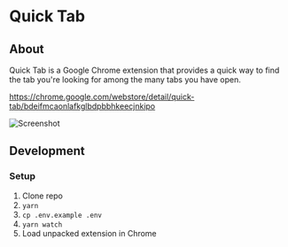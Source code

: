 # Quick Tab

## About
Quick Tab is a Google Chrome extension that provides a quick way to find the tab you're looking for among the many tabs you have open.

https://chrome.google.com/webstore/detail/quick-tab/bdeifmcaonlafkglbdpbbhkeecjnkipo

![Screenshot](https://lh3.googleusercontent.com/zsYqNXS_ck4QUrQ5g-Jzsvl8N_NRHT-n7ej3ozKIBcJHMxGgNjNrJEHjY_GShNMfoHlCtGoJWQ=s640-h400-e365-rw "Screenshot")

## Development

### Setup

1. Clone repo
2. `yarn`
3. `cp .env.example .env`
4. `yarn watch`
5. Load unpacked extension in Chrome

